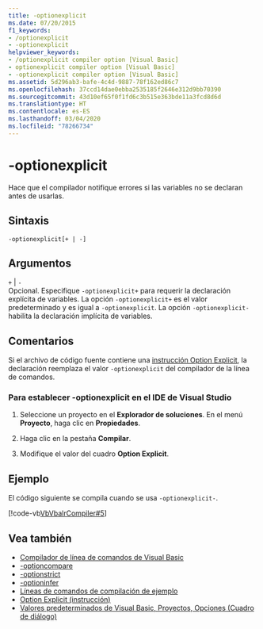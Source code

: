 ```yaml
---
title: -optionexplicit
ms.date: 07/20/2015
f1_keywords:
- /optionexplicit
- -optionexplicit
helpviewer_keywords:
- /optionexplicit compiler option [Visual Basic]
- optionexplicit compiler option [Visual Basic]
- -optionexplicit compiler option [Visual Basic]
ms.assetid: 5d296ab3-bafe-4c4d-9887-78f162ed86c7
ms.openlocfilehash: 37ccd14dae0ebba2535185f2646e312d9bb70390
ms.sourcegitcommit: 43d10ef65f0f1fd6c3b515e363bde11a3fcd8d6d
ms.translationtype: HT
ms.contentlocale: es-ES
ms.lasthandoff: 03/04/2020
ms.locfileid: "78266734"
---
```

# <a name="-optionexplicit"></a>-optionexplicit
Hace que el compilador notifique errores si las variables no se declaran antes de usarlas.  
  
## <a name="syntax"></a>Sintaxis  
  
```console  
-optionexplicit[+ | -]  
```  
  
## <a name="arguments"></a>Argumentos  
 `+` &#124; `-`  
 Opcional. Especifique `-optionexplicit+` para requerir la declaración explícita de variables. La opción `-optionexplicit+` es el valor predeterminado y es igual a `-optionexplicit`. La opción `-optionexplicit-` habilita la declaración implícita de variables.  
  
## <a name="remarks"></a>Comentarios  
 Si el archivo de código fuente contiene una [instrucción Option Explicit](../../../visual-basic/language-reference/statements/option-explicit-statement.md), la declaración reemplaza el valor `-optionexplicit` del compilador de la línea de comandos.  
  
### <a name="to-set--optionexplicit-in-the-visual-studio-ide"></a>Para establecer -optionexplicit en el IDE de Visual Studio  
  
1. Seleccione un proyecto en el **Explorador de soluciones**. En el menú **Proyecto**, haga clic en **Propiedades**.
  
2. Haga clic en la pestaña **Compilar**.  
  
3. Modifique el valor del cuadro **Option Explicit**.  
  
## <a name="example"></a>Ejemplo  
 El código siguiente se compila cuando se usa `-optionexplicit-`.  
  
 [!code-vb[VbVbalrCompiler#5](~/samples/snippets/visualbasic/VS_Snippets_VBCSharp/VbVbalrCompiler/VB/OptionExplicitOff.vb#5)]  
  
## <a name="see-also"></a>Vea también

- [Compilador de línea de comandos de Visual Basic](../../../visual-basic/reference/command-line-compiler/index.md)
- [-optioncompare](../../../visual-basic/reference/command-line-compiler/optioncompare.md)
- [-optionstrict](../../../visual-basic/reference/command-line-compiler/optionstrict.md)
- [-optioninfer](../../../visual-basic/reference/command-line-compiler/optioninfer.md)
- [Líneas de comandos de compilación de ejemplo](../../../visual-basic/reference/command-line-compiler/sample-compilation-command-lines.md)
- [Option Explicit (instrucción)](../../../visual-basic/language-reference/statements/option-explicit-statement.md)
- [Valores predeterminados de Visual Basic, Proyectos, Opciones (Cuadro de diálogo)](/visualstudio/ide/reference/visual-basic-defaults-projects-options-dialog-box)
